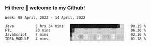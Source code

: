 ### Hi there 👋 welcome to my Github! 

<!--START_SECTION:waka-->
```text
Week: 08 April, 2022 - 14 April, 2022

Java          5 hrs 34 mins   ██████████████████████▓░░   90.15 % 
FTL           23 mins         █▓░░░░░░░░░░░░░░░░░░░░░░░   06.36 % 
JavaScript    7 mins          ▓░░░░░░░░░░░░░░░░░░░░░░░░   02.16 % 
IDEA_MODULE   4 mins          ▒░░░░░░░░░░░░░░░░░░░░░░░░   01.18 % 
```
<!--END_SECTION:waka-->
